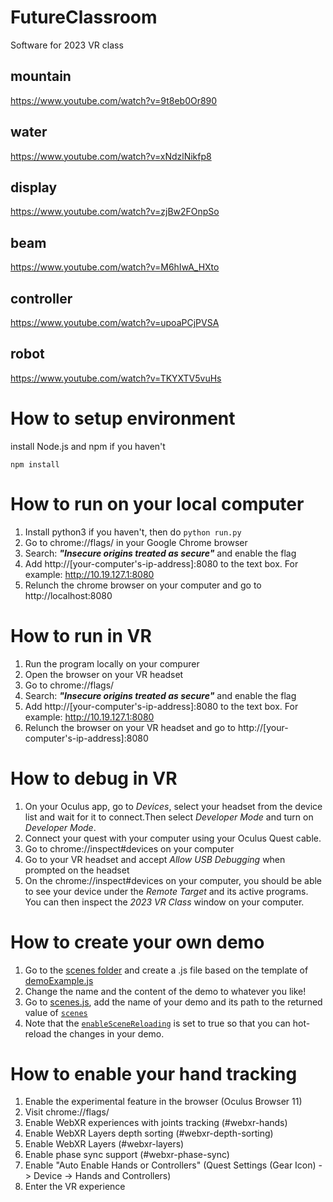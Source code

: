 # FutureClassroom

Software for 2023 VR class

## mountain

https://www.youtube.com/watch?v=9t8eb0Or890

## water

https://www.youtube.com/watch?v=xNdzlNikfp8

## display

https://www.youtube.com/watch?v=zjBw2FOnpSo

## beam

https://www.youtube.com/watch?v=M6hIwA_HXto

## controller

https://www.youtube.com/watch?v=upoaPCjPVSA

## robot

https://www.youtube.com/watch?v=TKYXTV5vuHs

# How to setup environment

install Node.js and npm if you haven't

`npm install`

# How to run on your local computer

1. Install python3 if you haven't, then do `python run.py`
2. Go to chrome://flags/ in your Google Chrome browser
3. Search: ***"Insecure origins treated as secure"*** and enable the flag
4. Add http://[your-computer's-ip-address]:8080 to the text box. For example: http://10.19.127.1:8080
5. Relunch the chrome browser on your computer and go to http://localhost:8080 

# How to run in VR

1. Run the program locally on your compurer
2. Open the browser on your VR headset
3. Go to chrome://flags/
4. Search: ***"Insecure origins treated as secure"*** and enable the flag
5. Add http://[your-computer's-ip-address]:8080 to the text box. For example: http://10.19.127.1:8080
7. Relunch the browser on your VR headset and go to http://[your-computer's-ip-address]:8080 

# How to debug in VR

1. On your Oculus app, go to *Devices*, select your headset from the device list and wait for it to connect.Then select *Developer Mode* and turn on *Developer Mode*.
2. Connect your quest with your computer using your Oculus Quest cable.
3. Go to chrome://inspect#devices on your computer
4. Go to your VR headset and accept *Allow USB Debugging* when prompted on the headset
5. On the chrome://inspect#devices on your computer, you should be able to see your device under the *Remote Target* and its active programs. You can then inspect the *2023 VR Class* window on your computer.

# How to create your own demo

1. Go to the [scenes folder](https://github.com/futurerealitylab/VR-Class-2023/tree/master/js/scenes/) and create a .js file based on the template of [demoExample.js](https://github.com/futurerealitylab/VR-Class-2023/tree/master/js/scenes/demoExample.js)
2. Change the name and the content of the demo to whatever you like!
3. Go to [scenes.js](https://github.com/futurerealitylab/VR-Class-2023/tree/master/js/scenes/scenes.js), add the name of your demo and its path to the returned value of [```scenes```](https://github.com/futurerealitylab/VR-Class-2023/tree/master/js/scenes/scenes.js#L11)
4. Note that the [```enableSceneReloading```](https://github.com/futurerealitylab/VR-Class-2023/tree/master/js/scenes/scenes.js#L10) is set to true so that you can hot-reload the changes in your demo. 

# How to enable your hand tracking

1. Enable the experimental feature in the browser (Oculus Browser 11)
2. Visit chrome://flags/
3. Enable WebXR experiences with joints tracking (#webxr-hands)
4. Enable WebXR Layers depth sorting (#webxr-depth-sorting)
5. Enable WebXR Layers (#webxr-layers)
6. Enable phase sync support (#webxr-phase-sync)
7. Enable "Auto Enable Hands or Controllers" (Quest Settings (Gear Icon) -> Device -> Hands and Controllers)
8. Enter the VR experience
